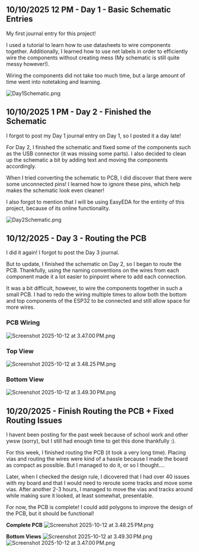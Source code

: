 <!--
  ===================    !!READ THIS NOTICE!!   ====================
  DO NOT edit this file manually. Your changes WILL BE OVERWRITTEN!
  This journal is auto generated and updated by Hack Club Blueprint.
  To edit this file, please edit your journal entries on Blueprint.
  ==================================================================
-->

## 10/10/2025 12 PM - Day 1 - Basic Schematic Entries  

My first journal entry for this project!

I used a tutorial to learn how to use datasheets to wire components together. Additionally, I learned how to use net labels in order to efficiently wire the components without creating mess (My schematic is still quite messy however!). 

Wiring the components did not take too much time, but a large amount of time went into notetaking and learning.

![Day1Schematic.png](https://blueprint.hackclub.com/user-attachments/blobs/proxy/eyJfcmFpbHMiOnsiZGF0YSI6MTM5MiwicHVyIjoiYmxvYl9pZCJ9fQ==--0dbe663dc678be0267c7c90d96c6de65b7069040/Day1Schematic.png)  

## 10/10/2025 1 PM - Day 2 - Finished the Schematic  

I forgot to post my Day 1 journal entry on Day 1, so I posted it a day late!

For Day 2, I finished the schematic and fixed some of the components such as the USB connector (it was missing some parts). I also decided to clean up the schematic a bit by adding text and moving the components accordingly.

When I tried converting the schematic to PCB, I did discover that there were some unconnected pins! I learned how to ignore these pins, which help makes the schematic look even cleaner!

I also forgot to mention that I will be using EasyEDA for the entirity of this project, because of its online functionality.

![Day2Schematic.png](https://blueprint.hackclub.com/user-attachments/blobs/proxy/eyJfcmFpbHMiOnsiZGF0YSI6MTQ3NiwicHVyIjoiYmxvYl9pZCJ9fQ==--2556dc64332ce3733fa8328079caacf637e3c828/Day2Schematic.png)
  

## 10/12/2025 - Day 3 - Routing the PCB  

I did it again! I forgot to post the Day 3 journal.

But to update, I finished the schematic on Day 2, so I began to route the PCB. Thankfully, using the naming conventions on the wires from each component made it a lot easier to pinpoint where to add each connection. 

It was a bit difficult, however, to wire the components together in such a small PCB. I had to redo the wiring multiple times to allow both the bottom and top components of the ESP32 to be connected and still allow space for more wires.

### **PCB Wiring**

![Screenshot 2025-10-12 at 3.47.00 PM.png](https://blueprint.hackclub.com/user-attachments/blobs/proxy/eyJfcmFpbHMiOnsiZGF0YSI6MTg4MCwicHVyIjoiYmxvYl9pZCJ9fQ==--82c80fe855969f55ac4062a796550d23885da1c9/Screenshot%202025-10-12%20at%203.47.00%E2%80%AFPM.png)

### **Top View**
![Screenshot 2025-10-12 at 3.48.25 PM.png](https://blueprint.hackclub.com/user-attachments/blobs/proxy/eyJfcmFpbHMiOnsiZGF0YSI6MTg4MSwicHVyIjoiYmxvYl9pZCJ9fQ==--84592171b95233482d07b4ec1a864d721b5f8c47/Screenshot%202025-10-12%20at%203.48.25%E2%80%AFPM.png)

### **Bottom View**
![Screenshot 2025-10-12 at 3.49.30 PM.png](https://blueprint.hackclub.com/user-attachments/blobs/proxy/eyJfcmFpbHMiOnsiZGF0YSI6MTg4MiwicHVyIjoiYmxvYl9pZCJ9fQ==--3f964b8ad0e9cbd7e84d235184ac86c24d05d92b/Screenshot%202025-10-12%20at%203.49.30%E2%80%AFPM.png)
  

## 10/20/2025 - Finish Routing the PCB + Fixed Routing Issues  

I havent been posting for the past week because of school work and other ywsw (sorry), but I still had enough time to get this done thankfully :).

For this week, I finished routing the PCB (it took a very long time). Placing vias and routing the wires were kind of a hassle because I made the board as compact as possible. But I managed to do it, or so I thought.... 

Later, when I checked the design rule, I dicovered that I had over 40 issues with my board and that I would need to reroute some tracks and move some vias. After another 2-3 hours, I managed to move the vias and tracks around while making sure it looked, at least somewhat, presentable.

For now, the PCB is complete! I could add polygons to improve the design of the PCB, but it should be functional!

**Complete PCB**
![Screenshot 2025-10-12 at 3.48.25 PM.png](https://blueprint.hackclub.com/user-attachments/blobs/proxy/eyJfcmFpbHMiOnsiZGF0YSI6Mzc1OCwicHVyIjoiYmxvYl9pZCJ9fQ==--c4e7007f67a1ed6125a7184a84e89153aeef33b9/Screenshot%202025-10-12%20at%203.48.25%E2%80%AFPM.png)

**Bottom Views**
![Screenshot 2025-10-12 at 3.49.30 PM.png](https://blueprint.hackclub.com/user-attachments/blobs/proxy/eyJfcmFpbHMiOnsiZGF0YSI6Mzc1OSwicHVyIjoiYmxvYl9pZCJ9fQ==--595b1068ba1e8613f81157ea147f0a739901708f/Screenshot%202025-10-12%20at%203.49.30%E2%80%AFPM.png)
![Screenshot 2025-10-12 at 3.47.00 PM.png](https://blueprint.hackclub.com/user-attachments/blobs/proxy/eyJfcmFpbHMiOnsiZGF0YSI6Mzc1NywicHVyIjoiYmxvYl9pZCJ9fQ==--25897d734521e594730be6efc201da6581e8d0c3/Screenshot%202025-10-12%20at%203.47.00%E2%80%AFPM.png)
  

